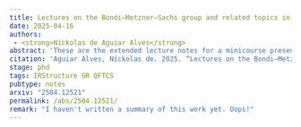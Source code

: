 ```yaml
---
title: Lectures on the Bondi–Metzner–Sachs group and related topics in infrared physics
date: 2025-04-16
authors: 
 - <strong>Níckolas de Aguiar Alves</strong>
abstract: 'These are the extended lecture notes for a minicourse presented at the I São Paulo School on Gravitational Physics discussing the Bondi–Metzner–Sachs (BMS) group, the group of symmetries at null infinity on asymptotically flat spacetimes. The BMS group has found many applications in classical gravity, quantum field theory in flat and curved spacetimes, and quantum gravity. These notes build the BMS group from its most basic prerequisites (such as group theory, symmetries in differential geometry, and asymptotic flatness) up to modern developments. These include its connections to the Weinberg soft graviton theorem, the memory effect, its use to construct Hadamard states in quantum field theory in curved spacetimes, and other ideas. Advanced sections briefly discuss the main concepts behind the infrared triangle in electrodynamics, superrotations, and the Dappiaggi–Moretti–Pinamonti group in expanding universes with cosmological horizons (or "asymptotically de Sitter spacetimes"). New contributions by the author concerning asymptotic (conformal) Killing horizons are discussed at the end. '
citation: 'Aguiar Alves, Níckolas de. 2025. “Lectures on the Bondi–Metzner–Sachs group and related topics in infrared physics.” arXiv: <a href="https://arxiv.org/abs/2504.12521" target="_blank">2504.12521 [gr-qc]</a>.'
stage: phd
tags: IRStructure GR QFTCS
pubtype: notes
arxiv: "2504.12521"
permalink: /abs/2504.12521/
remark: "I haven't written a summary of this work yet. Oops!"
---
```

